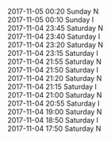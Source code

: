 2017-11-05 00:20 Sunday  N  
2017-11-05 00:10 Sunday  I  
2017-11-04 23:45 Saturday  N  
2017-11-04 23:40 Saturday  I  
2017-11-04 23:20 Saturday  N  
2017-11-04 23:15 Saturday  I  
2017-11-04 21:55 Saturday  N  
2017-11-04 21:50 Saturday  I  
2017-11-04 21:20 Saturday  N  
2017-11-04 21:15 Saturday  I  
2017-11-04 21:00 Saturday  N  
2017-11-04 20:55 Saturday  I  
2017-11-04 19:00 Saturday  N  
2017-11-04 18:50 Saturday  I  
2017-11-04 17:50 Saturday  N  

